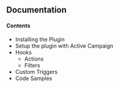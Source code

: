 ## Documentation
#### Contents
* Installing the Plugin
* Setup the plugin with Active Campaign
* Hooks
  * Actions
  * Filters
* Custom Triggers
* Code Samples
